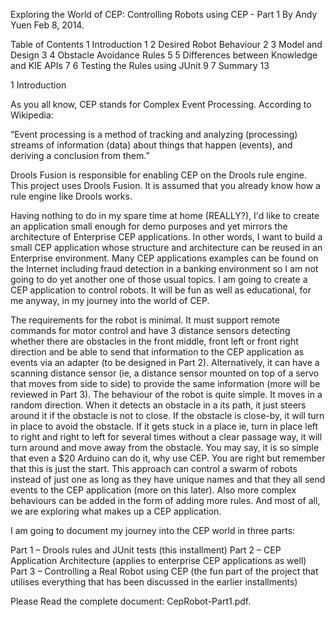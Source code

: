 Exploring the World of CEP: Controlling Robots using CEP - Part 1
By Andy Yuen
Feb 8, 2014.

Table of Contents
1 Introduction	1
2 Desired Robot Behaviour	2
3 Model and Design	3
4 Obstacle Avoidance Rules	5
5 Differences between Knowledge and KIE APIs	7
6 Testing the Rules using JUnit	9
7 Summary	13

1 Introduction

As you all know, CEP stands for Complex Event Processing. According to Wikipedia:

“Event processing is a method of tracking and analyzing (processing) streams of information (data) about things that happen (events), and deriving a conclusion from them.”

Drools Fusion is responsible for enabling CEP on the Drools rule engine. This project uses Drools Fusion. It is assumed that you already know how a rule engine like Drools works.

Having nothing to do in my spare time at home (REALLY?), I'd like to create an application small enough for demo purposes and yet mirrors the architecture of Enterprise CEP applications. In other words, I want to build a small CEP application whose structure and architecture can be reused in an Enterprise environment. Many CEP applications examples can be found on the Internet including fraud detection in a banking environment so I am not going to do yet another one of those usual topics. I am going to create a CEP application to control robots. It will be fun as well as educational, for me anyway, in my journey into the world of CEP.

The requirements for the robot is minimal. It must support remote commands for motor control and have 3 distance sensors detecting whether there are obstacles in the front middle, front left or front right direction and be able to send that information to the CEP application as events via an adapter (to be designed in Part 2). Alternatively, it can have a scanning distance sensor (ie, a distance sensor mounted on top of a servo that moves from side to side) to provide the same information (more will be reviewed in Part 3). The behaviour of the robot is quite simple. It moves in a random direction. When it detects an obstacle in a its path, it just steers around it if the obstacle is not to close. If the obstacle is close-by, it will turn in place to avoid the obstacle. If it gets stuck in a place ie, turn in place left to right and right to left for several times without a clear passage way, it will turn around and move away from the obstacle. You may say, it is so simple that even a $20 Arduino can do it, why use CEP. You are right but remember that this is just the start. This approach can control a swarm of robots instead of just one as long as they have unique names and that they all send events to the CEP application (more on this later). Also more complex behaviours can be added in the form of adding more rules. And most of all, we are exploring what makes up a CEP application.

I am going to document my journey into the CEP world in three parts:

Part 1 – Drools rules and JUnit tests (this installment)
Part 2 – CEP Application Architecture (applies to enterprise CEP applications as well)
Part 3 – Controlling a Real Robot using CEP (the fun part of the project that utilises everything that has been discussed in the earlier installments)

Please Read the complete document: CepRobot-Part1.pdf. 

